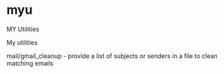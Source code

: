 # myu
MY Utilities

My utilities

mail/gmail_cleanup - provide a list of subjects or senders in a file to clean matching emails
